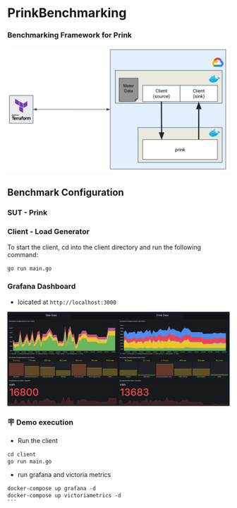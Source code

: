 # PrinkBenchmarking
### Benchmarking Framework for Prink 

![](resources/image.png)

## Benchmark Configuration


### SUT - Prink

### Client - Load Generator

To start the client, cd into the client directory and run the following command:

```bash
go run main.go 
```

### Grafana Dashboard
- loicated at `http://localhost:3000`

![](resources/dashboard.png)

### 🪧 Demo execution
- Run the client
````
cd client
go run main.go
````
- run grafana and victoria metrics
````
docker-compose up grafana -d
docker-compose up victoriametrics -d
```